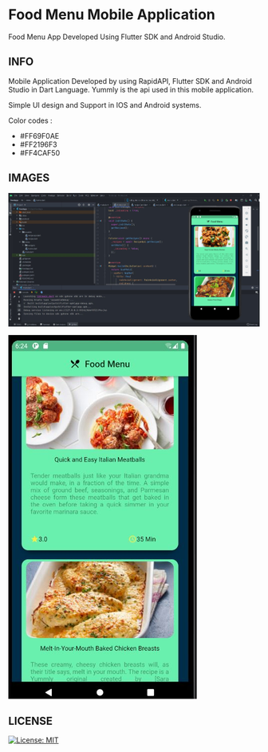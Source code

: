 # Food Menu Mobile Application

Food Menu App Developed Using Flutter SDK and Android Studio.

## INFO

Mobile Application Developed by using RapidAPI, Flutter SDK and Android Studio in Dart Language. Yummly is the api used in this mobile application.

Simple UI design and Support in IOS and Android systems.

Color codes :

- #FF69F0AE
- #FF2196F3
- #FF4CAF50

## IMAGES

![Image 01](IMG/IMG1.JPG)

![Image 02](IMG/IMG2.JPG)

## LICENSE

[![License: MIT](https://img.shields.io/badge/License-MIT-yellow.svg)](https://opensource.org/licenses/MIT)
